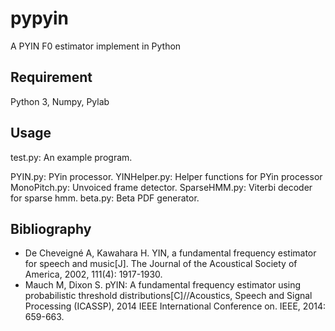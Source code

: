 # pypyin
A PYIN F0 estimator implement in Python

## Requirement
Python 3, Numpy, Pylab

## Usage
test.py: An example program.

PYIN.py: PYin processor.
YINHelper.py: Helper functions for PYin processor
MonoPitch.py: Unvoiced frame detector.
SparseHMM.py: Viterbi decoder for sparse hmm.
beta.py: Beta PDF generator.

## Bibliography
* De Cheveigné A, Kawahara H. YIN, a fundamental frequency estimator for speech and music[J]. The Journal of the Acoustical Society of America, 2002, 111(4): 1917-1930.
* Mauch M, Dixon S. pYIN: A fundamental frequency estimator using probabilistic threshold distributions[C]//Acoustics, Speech and Signal Processing (ICASSP), 2014 IEEE International Conference on. IEEE, 2014: 659-663.